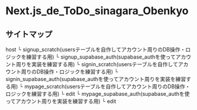 # Next.js_de_ToDo_sinagara_Obenkyo
## サイトマップ
host
└ signup_scratch(usersテーブルを自作してアカウント周りのDB操作・ロジックを練習する用)
└ signup_supabase_auth(supabase_authを使ってアカウント周りを実装を練習する用)
└ signin_scratch(usersテーブルを自作してアカウント周りのDB操作・ロジックを練習する用)
└ signin_supabase_auth(supabase_authを使ってアカウント周りを実装を練習する用)
└ mypage_scratch(usersテーブルを自作してアカウント周りのDB操作・ロジックを練習する用)
  └ edit
└ mypage_supabase_auth(supabase_authを使ってアカウント周りを実装を練習する用)
  └ edit

